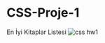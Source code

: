 # CSS-Proje-1
En İyi Kitaplar Listesi
![css hw1](https://user-images.githubusercontent.com/97365978/172492966-181052dd-50c6-44db-96d1-237c17e683e1.png)
